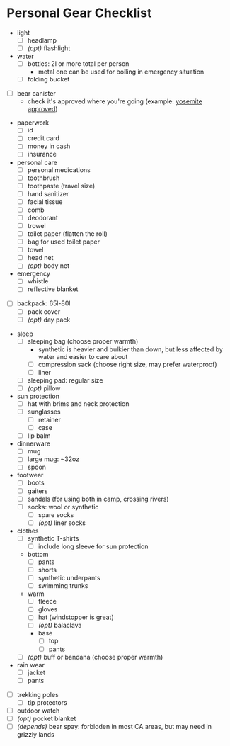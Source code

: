 # Personal Gear Checklist

- light
  - [ ] headlamp
  - [ ] _(opt)_ flashlight
- water
  - [ ] bottles: 2l or more total per person
    - metal one can be used for boiling in emergency situation
  - [ ] folding bucket
- [ ] bear canister
  - check it's approved where you're going (example: [yosemite approved](https://www.nps.gov/yose/planyourvisit/containers.htm))
- paperwork
  - [ ] id
  - [ ] credit card
  - [ ] money in cash
  - [ ] insurance
- personal care
  - [ ] personal medications
  - [ ] toothbrush
  - [ ] toothpaste (travel size)
  - [ ] hand sanitizer
  - [ ] facial tissue
  - [ ] comb
  - [ ] deodorant
  - [ ] trowel
  - [ ] toilet paper (flatten the roll)
  - [ ] bag for used toilet paper
  - [ ] towel
  - [ ] head net
  - [ ] _(opt)_ body net
- emergency
  - [ ] whistle
  - [ ] reflective blanket
- [ ] backpack: 65l-80l
  - [ ] pack cover
  - [ ] _(opt)_ day pack
- sleep
  - [ ] sleeping bag (choose proper warmth)
    - synthetic is heavier and bulkier than down, but less affected by water and easier to care about
    - [ ] compression sack (choose right size, may prefer waterproof)
    - [ ] liner
  - [ ] sleeping pad: regular size
  - [ ] _(opt)_ pillow
- sun protection
  - [ ] hat with brims and neck protection
  - [ ] sunglasses
    - [ ] retainer
    - [ ] case
  - [ ] lip balm
- dinnerware
  - [ ] mug
  - [ ] large mug: ~32oz
  - [ ] spoon
- footwear
  - [ ] boots
  - [ ] gaiters
  - [ ] sandals (for using both in camp, crossing rivers)
  - [ ] socks: wool or synthetic
    - [ ] spare socks
    - [ ] _(opt)_ liner socks
- clothes
  - [ ] synthetic T-shirts
      - [ ] include long sleeve for sun protection
  - bottom
    - [ ] pants
    - [ ] shorts
    - [ ] synthetic underpants
    - [ ] swimming trunks
  - warm
    - [ ] fleece
    - [ ] gloves
    - [ ] hat (windstopper is great)
    - [ ] _(opt)_ balaclava
    - base
      - [ ] top
      - [ ] pants
  - [ ] _(opt)_ buff or bandana (choose proper warmth)
- rain wear
  - [ ] jacket
  - [ ] pants
- [ ] trekking poles
  - [ ] tip protectors
- [ ] outdoor watch
- [ ] _(opt)_ pocket blanket
- [ ] _(depends)_ bear spay: forbidden in most CA areas, but may need in grizzly lands
